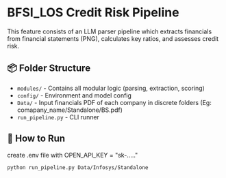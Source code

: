 # BFSI_LOS Credit Risk Pipeline

This feature consists of an LLM parser pipeline which extracts financials from financial statements (PNG), calculates key ratios, and assesses credit risk.

## 📦 Folder Structure

- `modules/` - Contains all modular logic (parsing, extraction, scoring)
- `config/` - Environment and model config
- `Data/` - Input financials PDF of each company in discrete folders (Eg: comapany_name/Standalone/BS.pdf)
- `run_pipeline.py` - CLI runner

## 🚀 How to Run

create .env file with OPEN_API_KEY = "sk-....."

```bash
python run_pipeline.py Data/Infosys/Standalone
```
